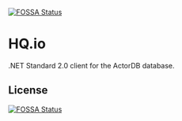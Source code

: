 [![FOSSA Status](https://app.fossa.io/api/projects/git%2Bgithub.com%2Fhq-io%2Factordb-net.svg?type=shield)](https://app.fossa.io/projects/git%2Bgithub.com%2Fhq-io%2Factordb-net?ref=badge_shield)

HQ.io
=============

.NET Standard 2.0 client for the ActorDB database.

## License
[![FOSSA Status](https://app.fossa.io/api/projects/git%2Bgithub.com%2Fhq-io%2Factordb-net.svg?type=large)](https://app.fossa.io/projects/git%2Bgithub.com%2Fhq-io%2Factordb-net?ref=badge_large)